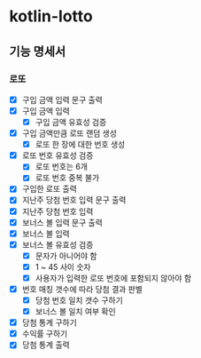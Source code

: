 # kotlin-lotto

## 기능 명세서

### 로또

- [x] 구입 금액 입력 문구 출력
- [x] 구입 금액 입력
    - [x] 구입 금액 유효성 검증
- [x] 구입 금액만큼 로또 랜덤 생성
    - [x] 로또 한 장에 대한 번호 생성
- [x] 로또 번호 유효성 검증
    - [x] 로또 번호는 6개
    - [x] 로또 번호 중복 불가
- [x] 구입한 로또 출력
- [x] 지난주 당첨 번호 입력 문구 출력
- [x] 지난주 당첨 번호 입력
- [x] 보너스 볼 입력 문구 출력
- [x] 보너스 볼 입력
- [x] 보너스 볼 유효성 검증
    - [x] 문자가 아니어야 함
    - [x] 1 ~ 45 사이 숫자
    - [x] 사용자가 입력한 로또 번호에 포함되지 않아야 함
- [x] 번호 매칭 갯수에 따라 당첨 결과 판별
    - [x] 당첨 번호 일치 갯수 구하기
    - [x] 보너스 볼 일치 여부 확인
- [x] 당첨 통계 구하기
- [x] 수익률 구하기
- [x] 당첨 통계 출력